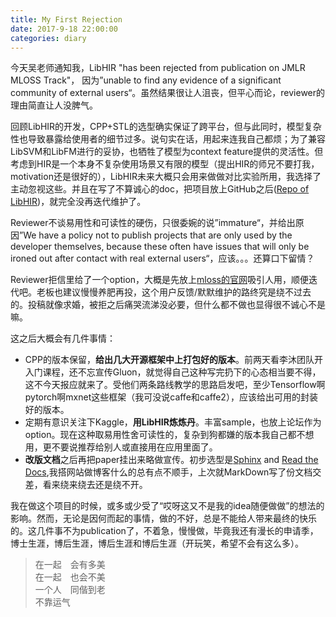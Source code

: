 ```yaml
---
title: My First Rejection
date: 2017-9-18 22:00:00
categories: diary
---
```


今天吴老师通知我，LibHIR "has been rejected from publication on JMLR MLOSS Track"， 因为”unable to find any evidence of a significant community of external users“。虽然结果很让人沮丧，但平心而论，reviewer的理由简直让人没脾气。

回顾LibHIR的开发，CPP+STL的选型确实保证了跨平台，但与此同时，模型复杂性也导致暴露给使用者的细节过多。说句实在话，用起来连我自己都烦；为了兼容LibSVM和LibFM进行的妥协，也牺牲了模型为context feature提供的灵活性。但考虑到HIR是一个本身不复杂使用场景又有限的模型（提出HIR的师兄不要打我，motivation还是很好的），LibHIR未来大概只会用来做做对比实验所用，我选择了主动忽视这些。并且在写了不算诚心的doc，把项目放上GitHub之后([Repo of LibHIR](https://github.com/TagineerDai/LibHIR))，就完全没再迭代维护了。

Reviewer不谈易用性和可读性的硬伤，只很委婉的说”immature“，并给出原因”We have a policy not to publish projects that are only used by the developer themselves, because these often have issues that will only be ironed out after contact with real external users“，应该。。。还算口下留情？

Reviewer拒信里给了一个option，大概是先放上[mloss的官网](mloss.org)吸引人用，顺便迭代吧。老板也建议慢慢养肥再投，这个用户反馈/默默维护的路终究是绕不过去的。投稿就像求婚，被拒之后痛哭流涕没必要，但什么都不做也显得很不诚心不是嘛。

这之后大概会有几件事情：
+ CPP的版本保留，**给出几大开源框架中上打包好的版本**。前两天看李沐团队开入门课程，还不忘宣传Gluon，就觉得自己这种写完扔下的心态相当要不得，这不今天报应就来了。受他们两条路线教学的思路启发吧，至少Tensorflow啊pytorch啊mxnet这些框架（我可没说caffe和caffe2），应该给出可用的封装好的版本。
+ 定期有意识关注下Kaggle，**用LibHIR炼炼丹**。丰富sample，也放上论坛作为option。现在这种取易用性舍可读性的，复杂到狗都嫌的版本我自己都不想用，更不要说推荐给别人或直接用在应用里面了。
+ **改版文档**之后再把paper挂出来略做宣传。初步选型是[Sphinx](http://www.sphinx-doc.org/en/stable/) and [Read the Docs](https://readthedocs.org/),我搭网站做博客什么的总有点不顺手，上次就MarkDown写了份文档交差，看来绕来绕去还是绕不开。

我在做这个项目的时候，或多或少受了“哎呀这又不是我的idea随便做做”的想法的影响。然而，无论是因何而起的事情，做的不好，总是不能给人带来最终的快乐的。这几件事不为publication了，不着急，慢慢做，毕竟我还有漫长的申请季，博士生涯，博后生涯，博后生涯和博后生涯（开玩笑，希望不会有这么多）。

> 在一起　会有多美  
> 在一起　也会不美  
> 一个人　同偕到老  
> 不靠运气  
